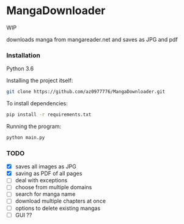 MangaDownloader
======

WIP

downloads manga from mangareader.net and saves as JPG and pdf

### Installation
Python 3.6

Installing the project itself:
```sh
git clone https://github.com/az0977776/MangaDownloader.git
```

To install dependencies:
```sh
pip install -r requirements.txt
```

Running the program:
```sh
python main.py
```

### TODO

- [x] saves all images as JPG
- [x] saving as PDF of all pages
- [ ] deal with exceptions
- [ ] choose from multiple domains
- [ ] search for manga name
- [ ] download multiple chapters at once
- [ ] options to delete existing mangas
- [ ] GUI ??
